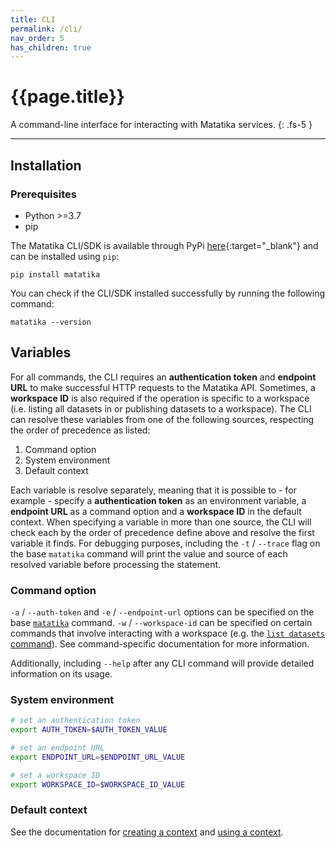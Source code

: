 ```yaml
---
title: CLI
permalink: /cli/
nav_order: 5
has_children: true
---
```


# {{page.title}}

A command-line interface for interacting with Matatika services.
{: .fs-5 }

---

## Installation

### Prerequisites
- Python >=3.7
- pip

The Matatika CLI/SDK is available through PyPi [here](https://pypi.org/project/matatika/){:target="_blank"} and can be installed using `pip`:

```
pip install matatika
```

You can check if the CLI/SDK installed successfully by running the following command:

```
matatika --version
```

## Variables

For all commands, the CLI requires an **authentication token** and **endpoint URL** to make successful HTTP requests to the Matatika API. Sometimes, a **workspace ID** is also required if the operation is specific to a workspace (i.e. listing all datasets in or publishing datasets to a workspace). The CLI can resolve these variables from one of the following sources, respecting the order of precedence as listed:

1. Command option
1. System environment
1. Default context

Each variable is resolve separately, meaning that it is possible to - for example - specify a **authentication token** as an environment variable, a **endpoint URL** as a command option and a **workspace ID** in the default context. When specifying a variable in more than one source, the CLI will check each by the order of precedence define above and resolve the first variable it finds. For debugging purposes, including the `-t` / `--trace` flag on the base `matatika` command will print the value and source of each resolved variable before processing the statement.

### Command option
`-a` / `--auth-token` and `-e` / `--endpoint-url` options can be specified on the base [`matatika`](matatika) command.
`-w` / `--workspace-id` can be specified on certain commands that involve interacting with a workspace (e.g. the [`list datasets` command]({{site.baseurl}}/cli/list#datasets)). See command-specific documentation for more information.

Additionally, including `--help` after any CLI command will provide detailed information on its usage.

### System environment
```bash
# set an authentication token
export AUTH_TOKEN=$AUTH_TOKEN_VALUE

# set an endpoint URL
export ENDPOINT_URL=$ENDPOINT_URL_VALUE

# set a workspace ID
export WORKSPACE_ID=$WORKSPACE_ID_VALUE
```

### Default context
See the documentation for [creating a context]({{site.baseurl}}/cli/context#create) and [using a context]({{site.baseurl}}/cli/context#use).
